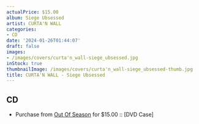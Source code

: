 ```yaml
---
actualPrice: $15.00
album: Siege Ubsessed
artist: CURTA'N WALL
categories:
- CD
date: '2024-01-26T01:44:07'
draft: false
images:
- /images/covers/curta'n_wall-siege_ubsessed.jpg
inStock: true
thumbnailImage: /images/covers/curta'n_wall-siege_ubsessed-thumb.jpg
title: CURTA'N WALL - Siege Ubsessed
---
```


## CD
* Purchase from [Out Of Season](https://www.outofseasonlabel.com/products/curtan-wall-siege-ubsessed-cd-w-obi-dvd-case) for $15.00 :: [DVD Case]
